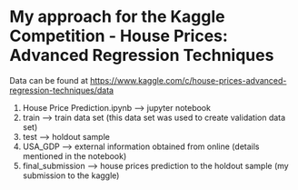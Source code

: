 # My approach for the Kaggle Competition - House Prices: Advanced Regression Techniques 

Data can be found at https://www.kaggle.com/c/house-prices-advanced-regression-techniques/data

1. House Price Prediction.ipynb --> jupyter notebook
2. train --> train data set (this data set was used to create validation data set)
3. test --> holdout sample
4. USA_GDP --> external information obtained from online (details mentioned in the notebook) 
5. final_submission --> house prices prediction to the holdout sample (my submission to the kaggle)
